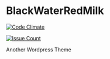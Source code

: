 # BlackWaterRedMilk
[![Code Climate](https://codeclimate.com/github/0unit/BlackWaterRedMilk/badges/gpa.svg)](https://codeclimate.com/github/0unit/BlackWaterRedMilk)

[![Issue Count](https://codeclimate.com/github/0unit/BlackWaterRedMilk/badges/issue_count.svg)](https://codeclimate.com/github/0unit/BlackWaterRedMilk)

Another Wordpress Theme
